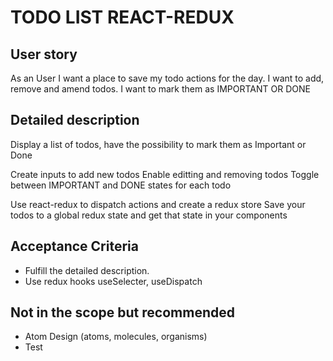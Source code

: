 # TODO LIST REACT-REDUX

## User story

As an User I want a place to save my todo actions for the day.
I want to add, remove and amend todos.
I want to mark them as IMPORTANT OR DONE

## Detailed description

Display a list of todos, have the possibility to mark them as Important or Done

Create inputs to add new todos
Enable editting and removing todos
Toggle between IMPORTANT and DONE states for each todo

Use react-redux to dispatch actions and create a redux store
Save your todos to a global redux state and get that state in your components

## Acceptance Criteria

- Fulfill the detailed description.
- Use redux hooks useSelecter, useDispatch

## Not in the scope but recommended

- Atom Design (atoms, molecules, organisms)
- Test
